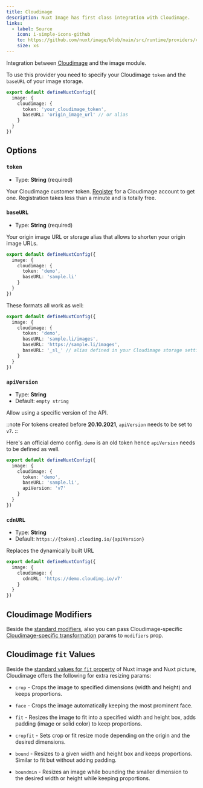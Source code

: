 ```yaml
---
title: Cloudimage
description: Nuxt Image has first class integration with Cloudimage.
links:
  - label: Source
    icon: i-simple-icons-github
    to: https://github.com/nuxt/image/blob/main/src/runtime/providers/cloudimage.ts
    size: xs
---
```


Integration between [Cloudimage](https://www.cloudimage.io/en/home) and the image module.

To use this provider you need to specify your Cloudimage `token` and the `baseURL` of your image storage.

```ts [nuxt.config.ts]
export default defineNuxtConfig({
  image: {
    cloudimage: {
      token: 'your_cloudimage_token',
      baseURL: 'origin_image_url' // or alias
    }
  }
})
```

## Options

### `token`

- Type: **String** (required)

Your Cloudimage customer token. [Register](https://www.cloudimage.io/en/register_page) for a Cloudimage account to get one. Registration takes less than a minute and is totally free.

### `baseURL`

- Type: **String** (required)

Your origin image URL or storage alias that allows to shorten your origin image URLs.

```ts [nuxt.config.ts]
export default defineNuxtConfig({
  image: {
    cloudimage: {
      token: 'demo',
      baseURL: 'sample.li'
    }
  }
})
```

These formats all work as well:

```ts [nuxt.config.ts]
export default defineNuxtConfig({
  image: {
    cloudimage: {
      token: 'demo',
      baseURL: 'sample.li/images',
      baseURL: 'https://sample.li/images',
      baseURL: '_sl_' // alias defined in your Cloudimage storage settings
    }
  }
})
```

### `apiVersion`

- Type: **String**
- Default: `empty string`

Allow using a specific version of the API.

::note
For tokens created before **20.10.2021**, `apiVersion` needs to be set to `v7`.
::

Here's an official demo config. `demo` is an old token hence `apiVersion` needs to be defined as well.

```ts [nuxt.config.ts]
export default defineNuxtConfig({
  image: {
    cloudimage: {
      token: 'demo',
      baseURL: 'sample.li',
      apiVersion: 'v7'
    }
  }
})
```

### `cdnURL`

- Type: **String**
- Default: `https://{token}.cloudimg.io/{apiVersion}`

Replaces the dynamically built URL

```ts [nuxt.config.ts]
export default defineNuxtConfig({
  image: {
    cloudimage: {
      cdnURL: 'https://demo.cloudimg.io/v7'
    }
  }
})
```

## Cloudimage Modifiers

Beside the [standard modifiers](/usage/nuxt-img#modifiers), also you can pass Cloudimage-specific [Cloudimage-specific transformation](https://docs.cloudimage.io/go/cloudimage-documentation-v7/en/introduction) params to `modifiers` prop.

## Cloudimage `fit` Values

Beside the [standard values for `fit` property](/usage/nuxt-img#fit) of Nuxt image and Nuxt picture, Cloudimage offers the following for extra resizing params:

* `crop` - Crops the image to specified dimensions (width and height) and keeps proportions.

* `face` - Crops the image automatically keeping the most prominent face.

* `fit` - Resizes the image to fit into a specified width and height box, adds padding (image or solid color) to keep proportions.

* `cropfit` - Sets crop or fit resize mode depending on the origin and the desired dimensions.

* `bound` - Resizes to a given width and height box and keeps proportions. Similar to fit but without adding padding.

* `boundmin` - Resizes an image while bounding the smaller dimension to the desired width or height while keeping proportions.
